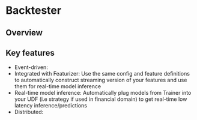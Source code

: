 # Backtester

## Overview

## Key features

- Event-driven:
- Integrated with Featurizer: Use the same config and feature definitions to automatically construct streaming version of your features and use them for real-time model inference
- Real-time model inference: Automatically plug models from Trainer into your UDF (i.e strategy if used in financial domain) to get real-time low latency inference/predictions
- Distributed: